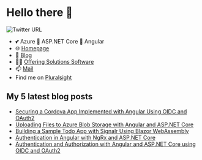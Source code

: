 # Hello there 👋

![Twitter URL](https://img.shields.io/twitter/url?label=%40Fabian%20Gosebrink&style=social&url=https%3A%2F%2Ftwitter.com%2FFabianGosebrink)

- 💕 Azure 👋 ASP.NET Core 👋 Angular
- :globe_with_meridians: [Homepage](https://fabian-gosebrink.com/)
- :newspaper: [Blog](https://offering.solutions/blog)
- :man_office_worker: [Offering Solutions Software](https://offering.solutions/)
- 📫 [Mail](mailto:fabian.gosebrink@offering.solutions)
- Find me on [Pluralsight](https://app.pluralsight.com/library/courses/structuring-angular-applications-angular-libraries)

## My 5 latest blog posts

<!-- BLOG-POST-LIST:START -->
- [Securing a Cordova App Implemented with Angular Using OIDC and OAuth2](https://offering.solutions/blog/articles/2020/09/17/securing-a-cordova-app-implemented-with-angular-using-oidc-and-oauth2/)
- [Uploading Files to Azure Blob Storage with Angular and ASP.NET Core](https://offering.solutions/blog/articles/2020/08/09/uploading-files-to-azure-blob-storage-with-angular-and-asp.net-core/)
- [Building a Sample Todo App with Signalr Using Blazor WebAssembly](https://offering.solutions/blog/articles/2020/06/05/building-a-sample-todo-app-with-signalr-using-blazor-webassembly/)
- [Authentication in Angular with NgRx and ASP.NET Core](https://offering.solutions/blog/articles/2020/05/29/authentication-in-angular-with-ngrx-and-asp.net-core/)
- [Authentication and Authorization with Angular and ASP.NET Core using OIDC and OAuth2](https://offering.solutions/blog/articles/2020/05/18/authentication-and-authorization-with-angular-and-asp.net-core-using-oidc-and-oauth2/)
<!-- BLOG-POST-LIST:END -->
